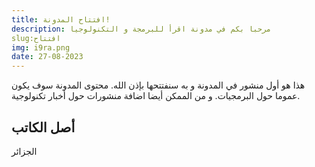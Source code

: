 ```yaml
---
title: افتتاح المدونة!
description: مرحبا بكم في مدونة اقرأ للبرمجة و التكنولوجيا
slug:افتتاح
img: i9ra.png
date: 27-08-2023
---
```


هذا هو أول منشور في المدونة و به سنفتتحها بإذن الله. 
محتوى المدونة سوف يكون عموما حول البرمجيات. و من الممكن أيضا اضافة منشورات حول أخبار تكنولوجية.

## أصل الكاتب
الجزائر
